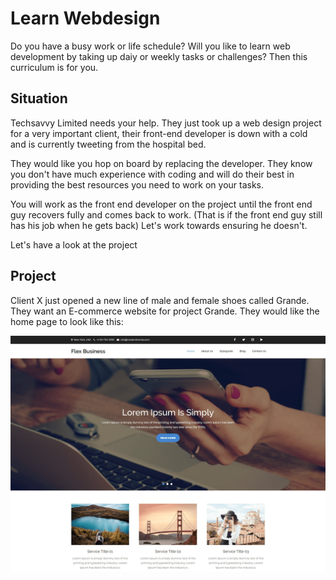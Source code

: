 # Learn Webdesign
Do you have a busy work or life schedule? Will you like to learn web development by taking up daiy or weekly tasks or challenges? Then this curriculum is for you.



## Situation
Techsavvy Limited needs your help. They just took up a web design project for a very important client, their front-end developer is down with a cold and is currently tweeting from the hospital bed.

They would like you hop on board by replacing the developer. They know you don't have much experience with coding and will do their best in providing the best resources you need to work on your tasks. 

You will work as the front end developer on the project until the front end guy recovers fully and comes back to work. (That is if the front end guy still has his job when he gets back) Let's work towards ensuring he doesn't.

Let's have a look at the project



## Project
Client X just opened a new line of male and female shoes called Grande.
They want an E-commerce website for project Grande.
They would like the home page to look like this:

![Homepage theme](HomepageTheme.png)


